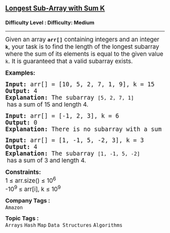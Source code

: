 <h2><a href="https://www.geeksforgeeks.org/problems/longest-sub-array-with-sum-k0809/1?utm_source=youtube&utm_medium=collab_striver_ytdescription&utm_campaign=longest-sub-array-with-sum-k">Longest Sub-Array with Sum K</a></h2><h3>Difficulty Level : Difficulty: Medium</h3><hr><div class="problems_problem_content__Xm_eO"><p><span style="font-size: 14pt;">Given an array <strong><code>arr[]</code></strong> containing integers and an integer <strong><code>k</code></strong>, your task is to find the length of the longest subarray where the sum of its elements is equal to the given value <code>k</code>. It is guaranteed that a valid subarray exists.</span></p>
<p><span style="font-size: 14pt;"><strong>Examples:</strong></span></p>
<pre><span style="font-size: 14pt;"><strong>Input: </strong>arr[] = [10, 5, 2, 7, 1, 9], k = 15
<strong>Output:</strong> 4
<strong>Explanation: </strong>The subarray <code>[5, 2, 7, 1]</code><span style="font-family: -apple-system, BlinkMacSystemFont, 'Segoe UI', Roboto, Oxygen, Ubuntu, Cantarell, 'Open Sans', 'Helvetica Neue', sans-serif;"> has a sum of 15 and length 4.</span></span></pre>
<pre><span style="font-size: 14pt;"><strong>Input:</strong> arr[] = [-1, 2, 3], k = 6
<strong>Output:</strong> 0
<strong>Explanation: </strong>There is no subarray with a sum of 6.
</span></pre>
<pre><span style="font-size: 14pt;"><strong>Input:</strong> arr[] = [1, -1, 5, -2, 3], k = 3
<strong>Output:</strong> 4
<strong>Explanation: </strong>The subarray <code>[1, -1, 5, -2]</code><span style="font-family: -apple-system, BlinkMacSystemFont, 'Segoe UI', Roboto, Oxygen, Ubuntu, Cantarell, 'Open Sans', 'Helvetica Neue', sans-serif;"> has a sum of 3 and length 4.</span></span></pre>
<p><span style="font-size: 14pt;"><strong>Constraints:</strong></span><br><span style="font-size: 14pt;">1&nbsp;≤&nbsp;arr.size() ≤ 10<sup>6<br></sup>-10<sup>9 </sup>≤ arr[i], k ≤ 10<sup>9</sup></span></p></div><p><span style=font-size:18px><strong>Company Tags : </strong><br><code>Amazon</code>&nbsp;<br><p><span style=font-size:18px><strong>Topic Tags : </strong><br><code>Arrays</code>&nbsp;<code>Hash</code>&nbsp;<code>Map</code>&nbsp;<code>Data Structures</code>&nbsp;<code>Algorithms</code>&nbsp;